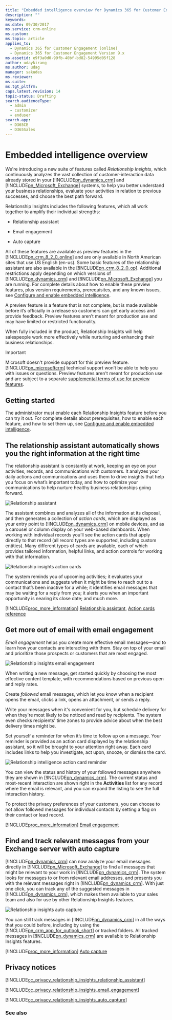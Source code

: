 ```yaml
---
title: "Embedded intelligence overview for Dynamics 365 for Customer Engagement | MicrosoftDocs"
description: ""
keywords: 
ms.date: 09/30/2017
ms.service: crm-online
ms.custom: 
ms.topic: article
applies_to: 
  - Dynamics 365 for Customer Engagement (online)
  - Dynamics 365 for Customer Engagement Version 9.x
ms.assetid: e9f3a0d0-99fb-40bf-bd82-54995d05f128
author: udaykirang
ms.author: udag
manager: sakudes
ms.reviewer: 
ms.suite: 
ms.tgt_pltfrm: 
caps.latest.revision: 14
topic-status: Drafting
search.audienceType: 
  - admin
  - customizer
  - enduser
search.app: 
  - D365CE
  - D365Sales
---
```


# Embedded intelligence overview

We're introducing a new suite of features called  *Relationship Insights*, which continuously analyzes the vast collection of customer-interaction data already stored in your [!INCLUDE[pn_dynamics_crm](../includes/pn-dynamics-crm.md)] and [!INCLUDE[pn_Microsoft_Exchange](../includes/pn-microsoft-exchange.md)] systems, to help you better understand your business relationships, evaluate your activities in relation to previous successes, and choose the best path forward.  
  
Relationship Insights includes the following features, which all work together to amplify their individual strengths:  
  
-   Relationship assistant  
  
-   Email engagement  
  
-   Auto capture  

All of these features are available as preview features in the [!INCLUDE[pn_crm_8_2_0_online](../includes/pn-crm-8-2-0-online.md)] and are only available in North American sites that use US English (en-us). Some basic features of the relationship assistant are also available in the [!INCLUDE[pn_crm_8_2_0_op](../includes/pn-crm-8-2-0-op.md)]. Additional restrictions apply depending on which versions of [!INCLUDE[pn_dynamics_crm](../includes/pn-dynamics-crm.md)] and [!INCLUDE[pn_Microsoft_Exchange](../includes/pn-microsoft-exchange.md)] you are running. For complete details about how to enable these preview features, plus version requirements, prerequisites, and any known issues, see [Configure and enable embedded intelligence](configure-enable-embedded-intelligence.md).  
  
A preview feature is a feature that is not complete, but is made available before it’s officially in a release so customers can get early access and provide feedback. Preview features aren’t meant for production use and may have limited or restricted functionality.  
  
When fully included in the product, Relationship Insights will help salespeople work more effectively while nurturing and enhancing their business relationships.  
  
> [!IMPORTANT]
>  Microsoft doesn't provide support for this preview feature. [!INCLUDE[pn_microsoftcrm](../includes/pn-microsoftcrm.md)] technical support won’t be able to help you with issues or questions. Preview features aren't meant for production use and are subject to a separate [supplemental terms of use for preview features](http://go.microsoft.com/fwlink/p/?LinkId=511446). 
  
<a name="GettingStarted"></a>   

## Getting started  
 The administrator must enable each Relationship Insights feature before you can try it out. For complete details about prerequisites, how to enable each feature, and how to set them up, see [Configure and enable embedded intelligence](../sales-enterprise/configure-enable-embedded-intelligence.md).  
  
<a name="Assistant"></a>   

## The relationship assistant automatically shows you the right information at the right time  
 The relationship assistant is constantly at work, keeping an eye on your activities, records, and communications with customers. It analyzes your daily actions and communications and uses them to drive insights that help you focus on what’s important today, and how to optimize your communications to help nurture healthy business relationships going forward.  
  
 ![Relationship assistant](../sales-enterprise/media/relationship-assistant.png "Relationship assistant")  
  
 The assistant combines and analyzes all of the information at its disposal, and then generates a collection of *action cards*, which are displayed as your entry point to [!INCLUDE[pn_dynamics_crm](../includes/pn-dynamics-crm.md)] on mobile devices, and as a carousel or column display on your web-based dashboards. When working with individual records you’ll see the action cards that apply directly to that record (all record types are supported, including custom entities). Many different types of cards are available, each of which provides tailored information, helpful links, and action controls for working with that information.  
  
 ![Relationship insights action cards](../sales-enterprise/media/relationship-insights-action-cards.png "Relationship insights action cards")  
  
 The system reminds you of upcoming activities; it evaluates your communications and suggests when it might be time to reach out to a contact that’s been inactive for a while; it identifies email messages that may be waiting for a reply from you; it alerts you when an important opportunity is nearing its close date; and much more.  
  
 [!INCLUDE[proc_more_information](../includes/proc-more-information.md)] [Relationship assistant](../sales-enterprise/relationship-assistant.md), [Action cards reference](../sales-enterprise/action-cards-reference.md)  
  
<a name="EmailEngagement"></a>   

## Get more out of email with email engagement  
 *Email engagement* helps you create more effective email messages—and to learn how your contacts are interacting with them. Stay on top of your email and prioritize those prospects or customers that are most engaged.  
  
 ![Relationship insights email engagement](../sales-enterprise/media/relationship-insights-email-engagement.png "Relationship insights email engagement")  
  
 When writing a new message, get started quickly by choosing the most effective content template, with recommendations based on previous open and reply rates.  
  
 Create *followed* email messages, which let you know when a recipient opens the email, clicks a link, opens an attachment, or sends a reply.  
  
 Write your messages when it's convenient for you, but schedule delivery for when they're most likely to be noticed and read by  recipients. The system even checks recipients' time zones to provide  advice about when the best delivery times might be.  
  
 Set yourself a reminder for when it’s time to follow up on a message. Your reminder is provided as an action card displayed by the relationship assistant, so it will be brought to your attention right away. Each card includes links to help you investigate, act upon, snooze, or dismiss the card.  
  
 ![Relationship intelligence action card reminder](../sales-enterprise/media/relationship-intelligence-action-card-reminder.png "Relationship intelligence action card reminder")  
  
 You can view the status and history of your followed messages anywhere they are shown in [!INCLUDE[pn_dynamics_crm](../includes/pn-dynamics-crm.md)]. The current status and most-recent interaction are shown right in the **Activities** list for any record where the email is relevant, and you can expand the listing to see the full interaction history.  
  
 To protect the privacy preferences of your customers, you can choose to not allow followed messages for individual contacts by setting a flag on their contact or lead record.  
  
 [!INCLUDE[proc_more_information](../includes/proc-more-information.md)] [Email engagement](email-engagement.md)  
  
<a name="AutoCapture"></a>   

## Find and track relevant messages from your Exchange server with auto capture  
 [!INCLUDE[pn_dynamics_crm](../includes/pn-dynamics-crm.md)] can now analyze your email messages directly in [!INCLUDE[pn_Microsoft_Exchange](../includes/pn-microsoft-exchange.md)] to find all messages that might be relevant to your work in [!INCLUDE[pn_dynamics_crm](../includes/pn-dynamics-crm.md)]. The system looks for messages to or from relevant email addresses, and presents you with the relevant messages right in [!INCLUDE[pn_dynamics_crm](../includes/pn-dynamics-crm.md)]. With just one click, you can track any of the suggested messages in [!INCLUDE[pn_dynamics_crm](../includes/pn-dynamics-crm.md)], which makes them available to your sales team and also for use by other Relationship Insights features.  
  
 ![Relationship insights auto capture](../sales-enterprise/media/relationship-insights-auto-capture.png "Relationship insights auto capture")  
  
 You can still track messages in [!INCLUDE[pn_dynamics_crm](../includes/pn-dynamics-crm.md)] in all the ways that you could before, including by using the [!INCLUDE[pn_crm_app_for_outlook_short](../includes/pn-crm-app-for-outlook-short.md)] or tracked folders. All tracked messages in [!INCLUDE[pn_dynamics_crm](../includes/pn-dynamics-crm.md)] are available to Relationship Insights features.  
  
 [!INCLUDE[proc_more_information](../includes/proc-more-information.md)] [Auto capture](../sales-enterprise/auto-capture.md)  
 
<!--
<a name="RelationshipAnalytics"></a>   

## View key performance indicators of your business interactions

What opportunities should have priority? When was the customer last contacted? Who on the team has been interacting with the customer? Use relationship analytics to get relevant data to answer these and other questions about your customer related activities.

 [!INCLUDE[proc_more_information](../includes/proc-more-information.md)] [Preview feature: Relationship analytics](relationship-analytics.md)   
-->
 
<a name="BKMK_Privacy"></a>   
## Privacy notices 
 
[!INCLUDE[cc_privacy_relationship_insights_relationship_assistant](../includes/cc-privacy-relationship-insights-relationship-assistant.md)]
  
[!INCLUDE[cc_privacy_relationship_insights_email_engagement](../includes/cc-privacy-relationship-insights-email-engagement.md)]
  
[!INCLUDE[cc_privacy_relationship_insights_auto_capture](../includes/cc-privacy-relationship-insights-auto-capture.md)]
  
### See also   
